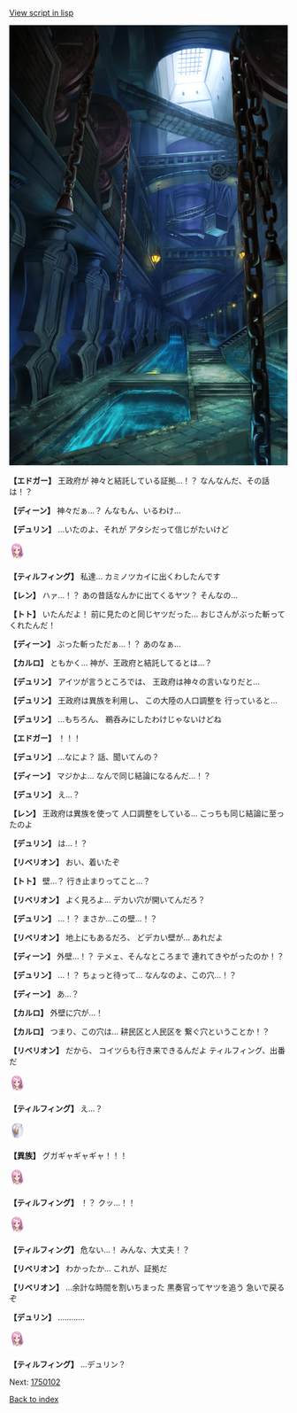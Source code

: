 [View script in lisp](../scripts/1750101.txt)

![underground_waterway.png](../images/backgrounds/underground_waterway.png)

**【エドガー】**
王政府が
神々と結託している証拠…！？
なんなんだ、その話は！？

**【ディーン】**
神々だぁ…？
んなもん、いるわけ…

**【デュリン】**
…いたのよ、それが
アタシだって信じがたいけど

<img src="../images/units/101411.png" alt="101411.png" height="34"/>

**【ティルフィング】**
私達…
カミノツカイに出くわしたんです

**【レン】**
ハァ…！？
あの昔話なんかに出てくるヤツ？
そんなの…

**【トト】**
いたんだよ！
前に見たのと同じヤツだった…
おじさんがぶった斬ってくれたんだ！

**【ディーン】**
ぶった斬っただぁ…！？
あのなぁ…

**【カルロ】**
ともかく…
神が、王政府と結託してるとは…？

**【デュリン】**
アイツが言うところでは、
王政府は神々の言いなりだと…

**【デュリン】**
王政府は異族を利用し、
この大陸の人口調整を
行っていると…

**【デュリン】**
…もちろん、
鵜呑みにしたわけじゃないけどね

**【エドガー】**
！！！

**【デュリン】**
…なによ？
話、聞いてんの？

**【ディーン】**
マジかよ…
なんで同じ結論になるんだ…！？

**【デュリン】**
え…？

**【レン】**
王政府は異族を使って
人口調整をしている…
こっちも同じ結論に至ったのよ

**【デュリン】**
は…！？

**【リベリオン】**
おい、着いたぞ

**【トト】**
壁…？
行き止まりってこと…？

**【リベリオン】**
よく見ろよ…
デカい穴が開いてんだろ？

**【デュリン】**
…！？
まさか…この壁…！？

**【リベリオン】**
地上にもあるだろ、
どデカい壁が…
あれだよ

**【ディーン】**
外壁…！？
テメェ、そんなところまで
連れてきやがったのか！？

**【デュリン】**
…！？
ちょっと待って…
なんなのよ、この穴…！？

**【ディーン】**
あ…？

**【カルロ】**
外壁に穴が…！

**【カルロ】**
つまり、この穴は…
耕民区と人民区を
繋ぐ穴ということか！？

**【リベリオン】**
だから、
コイツらも行き来できるんだよ
ティルフィング、出番だ

<img src="../images/units/101411.png" alt="101411.png" height="34"/>

**【ティルフィング】**
え…？

<img src="../images/units/810004.png" alt="810004.png" height="34"/>

**【異族】**
グガギャギャギャ！！！

<img src="../images/units/101411.png" alt="101411.png" height="34"/>

**【ティルフィング】**
！？
クッ…！！

<img src="../images/units/101411.png" alt="101411.png" height="34"/>

**【ティルフィング】**
危ない…！
みんな、大丈夫！？

**【リベリオン】**
わかったか…
これが、証拠だ

**【リベリオン】**
…余計な時間を割いちまった
黒奏官ってヤツを追う
急いで戻るぞ

**【デュリン】**
…………

<img src="../images/units/101411.png" alt="101411.png" height="34"/>

**【ティルフィング】**
…デュリン？

Next: [1750102](1750102.md)

[Back to index](index.md)
